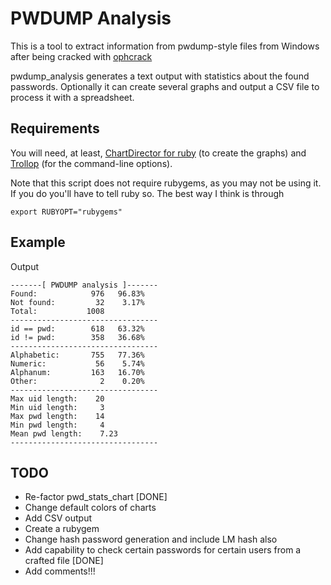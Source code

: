 # PWDUMP Analysis #

This is a tool to extract information from pwdump-style files from Windows after
being cracked with [ophcrack][1]

  [1]: http://ophcrack.sourceforge.net

pwdump_analysis generates a text output with statistics about the found
passwords. Optionally it can create several graphs and output a CSV file to
process it with a spreadsheet. 

## Requirements ##

You will need, at least, [ChartDirector for ruby][2] (to create the graphs) and
[Trollop][3] (for the command-line options).

  [2]: http://www.advsofteng.com/cdruby.html
  [3]: http://trollop.rubyforge.org/

Note that this script does not require rubygems, as you may not be using it. If
you do you'll have to tell ruby so. The best way I think is through 

    export RUBYOPT="rubygems"

## Example ##

Output

    -------[ PWDUMP analysis ]-------
    Found:            976   96.83%
    Not found:         32    3.17%
    Total:           1008
    ---------------------------------
    id == pwd:        618   63.32%
    id != pwd:        358   36.68%
    ---------------------------------
    Alphabetic:       755   77.36%
    Numeric:           56    5.74%
    Alphanum:         163   16.70%
    Other:              2    0.20%
    ---------------------------------
    Max uid length:    20
    Min uid length:     3
    Max pwd length:    14
    Min pwd length:     4
    Mean pwd length:    7.23
    ---------------------------------


## TODO ##

* Re-factor pwd_stats_chart [DONE]
* Change default colors of charts
* Add CSV output
* Create a rubygem
* Change hash password generation and include LM hash also
* Add capability to check certain passwords for certain users from a crafted
file [DONE]
* Add comments!!!
